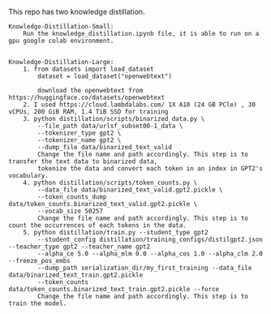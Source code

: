 This repo has two knowledge distillation.
    
    Knowledge-Distillation-Small: 
        Run the knowledge_distillation.ipynb file, it is able to run on a gpu google colab environment.


    Knowledge-Distillation-Large: 
        1. from datasets import load_dataset
            dataset = load_dataset("openwebtext")

            download the openwebtext from https://huggingface.co/datasets/openwebtext
        2. I used https://cloud.lambdalabs.com/ 1X A10 (24 GB PCle) , 30 vCPUs, 200 GiB RAM, 1.4 TiB SSD for training
        3. python distillation/scripts/binarized_data.py \
            --file_path data/urlsf_subset00-1_data \
            --tokenizer_type gpt2 \
            --tokenizer_name gpt2 \
            --dump_file data/binarized_text_valid
            Change the file name and path accordingly. This step is to transfer the text data to binarized data,
            tokenize the data and convert each token in an index in GPT2's vocabulary.
        4. python distillation/scripts/token_counts.py \
            --data_file data/binarized_text_valid.gpt2.pickle \
            --token_counts_dump data/token_counts.binarized_text_valid.gpt2.pickle \
            --vocab_size 50257
            Change the file name and path accordingly. This step is to count the occurrences of each tokens in the data.
        5. python distillation/train.py --student_type gpt2 
            --student_config distillation/training_configs/distilgpt2.json --teacher_type gpt2 --teacher_name gpt2 
            --alpha_ce 5.0 --alpha_mlm 0.0 --alpha_cos 1.0 --alpha_clm 2.0 --freeze_pos_embs 
            --dump_path serialization_dir/my_first_training --data_file data/binarized_text_train.gpt2.pickle 
            --token_counts data/token_counts.binarized_text_train.gpt2.pickle --force 
            Change the file name and path accordingly. This step is to train the model.
                        